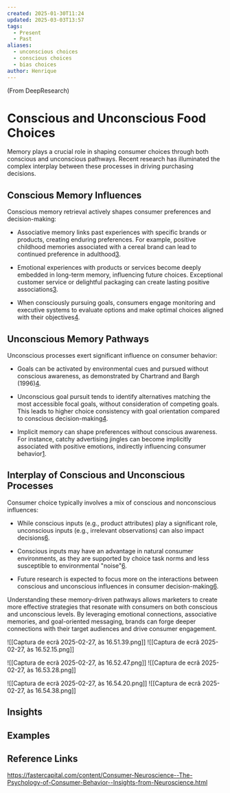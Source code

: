 ```yaml
---
created: 2025-01-30T11:24
updated: 2025-03-03T13:57
tags:
  - Present
  - Past
aliases:
  - unconscious choices
  - conscious choices
  - bias choices
author: Henrique
---
```

(From DeepResearch)

# Conscious and Unconscious Food Choices

Memory plays a crucial role in shaping consumer choices through both conscious and unconscious pathways. Recent research has illuminated the complex interplay between these processes in driving purchasing decisions.

## Conscious Memory Influences

Conscious memory retrieval actively shapes consumer preferences and decision-making:

- Associative memory links past experiences with specific brands or products, creating enduring preferences. For example, positive childhood memories associated with a cereal brand can lead to continued preference in adulthood[3](https://www.neuronmarketing.com.au/blog/the-role-of-memory-and-past-experiences-in-modern-buying-choices).
    
- Emotional experiences with products or services become deeply embedded in long-term memory, influencing future choices. Exceptional customer service or delightful packaging can create lasting positive associations[3](https://www.neuronmarketing.com.au/blog/the-role-of-memory-and-past-experiences-in-modern-buying-choices).
    
- When consciously pursuing goals, consumers engage monitoring and executive systems to evaluate options and make optimal choices aligned with their objectives[4](https://koreascience.kr/article/JAKO202014862060831.page).
    

## Unconscious Memory Pathways

Unconscious processes exert significant influence on consumer behavior:

- Goals can be activated by environmental cues and pursued without conscious awareness, as demonstrated by Chartrand and Bargh (1996)[4](https://koreascience.kr/article/JAKO202014862060831.page).
    
- Unconscious goal pursuit tends to identify alternatives matching the most accessible focal goals, without consideration of competing goals. This leads to higher choice consistency with goal orientation compared to conscious decision-making[4](https://koreascience.kr/article/JAKO202014862060831.page).
    
- Implicit memory can shape preferences without conscious awareness. For instance, catchy advertising jingles can become implicitly associated with positive emotions, indirectly influencing consumer behavior[1](https://blog.fit4market.com/power-of-memory-in-influencing-consumer-choices).
    

## Interplay of Conscious and Unconscious Processes

Consumer choice typically involves a mix of conscious and nonconscious influences:

- While conscious inputs (e.g., product attributes) play a significant role, unconscious inputs (e.g., irrelevant observations) can also impact decisions[6](https://papers.ssrn.com/sol3/papers.cfm?abstract_id=678321).
    
- Conscious inputs may have an advantage in natural consumer environments, as they are supported by choice task norms and less susceptible to environmental "noise"[6](https://papers.ssrn.com/sol3/papers.cfm?abstract_id=678321).
    
- Future research is expected to focus more on the interactions between conscious and unconscious influences in consumer decision-making[6](https://papers.ssrn.com/sol3/papers.cfm?abstract_id=678321).
    

Understanding these memory-driven pathways allows marketers to create more effective strategies that resonate with consumers on both conscious and unconscious levels. By leveraging emotional connections, associative memories, and goal-oriented messaging, brands can forge deeper connections with their target audiences and drive consumer engagement.

![[Captura de ecrã 2025-02-27, às 16.51.39.png]]
![[Captura de ecrã 2025-02-27, às 16.52.15.png]]

![[Captura de ecrã 2025-02-27, às 16.52.47.png]]
![[Captura de ecrã 2025-02-27, às 16.53.28.png]]

![[Captura de ecrã 2025-02-27, às 16.54.20.png]]
![[Captura de ecrã 2025-02-27, às 16.54.38.png]]


## Insights

## Examples

## Reference Links

https://fastercapital.com/content/Consumer-Neuroscience--The-Psychology-of-Consumer-Behavior--Insights-from-Neuroscience.html
